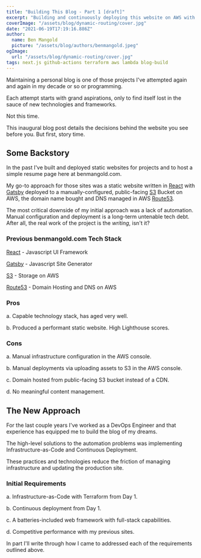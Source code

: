 ```yaml
---
title: "Building This Blog - Part 1 [draft]"
excerpt: "Building and continuously deploying this website on AWS with Next.js, Terraform and GitHub Actions."
coverImage: "/assets/blog/dynamic-routing/cover.jpg"
date: "2021-06-19T17:19:16.886Z"
author:
  name: Ben Mangold
  picture: "/assets/blog/authors/benmangold.jpeg"
ogImage:
  url: "/assets/blog/dynamic-routing/cover.jpg"
tags: next.js github-actions terraform aws lambda blog-build
---
```


Maintaining a personal blog is one of those projects I've attempted again and again in my decade or so or programming.

Each attempt starts with grand aspirations, only to find itself lost in the sauce of new technologies and frameworks.

Not this time.

This inaugural blog post details the decisions behind the website you see before you. But first, story time.

## Some Backstory

In the past I've built and deployed static websites for projects and to host a simple resume page here at benmangold.com.

My go-to approach for those sites was a static website written in [React](https://reactjs.org/) with [Gatsby](https://www.gatsbyjs.com/) deployed to a manually-configured, public-facing [S3](https://aws.amazon.com/s3/) Bucket on AWS, the domain name bought and DNS managed in AWS [Route53](https://aws.amazon.com/route53/).

The most critical downside of my initial approach was a lack of automation. Manual configuration and deployment is a long-term untenable tech debt. After all, the real work of the project is the _writing_, isn't it?

### Previous benmangold.com Tech Stack

[React](https://reactjs.org/) - Javascript UI Framework

[Gatsby](https://www.gatsbyjs.com/) - Javascript Site Generator

[S3](https://aws.amazon.com/s3/) - Storage on AWS

[Route53](https://aws.amazon.com/route53/) - Domain Hosting and DNS on AWS

### Pros

a. Capable technology stack, has aged very well.

b. Produced a performant static website. High Lighthouse scores.

### Cons

a. Manual infrastructure configuration in the AWS console.

b. Manual deployments via uploading assets to S3 in the AWS console.

c. Domain hosted from public-facing S3 bucket instead of a CDN.

d. No meaningful content management.

## The New Approach

For the last couple years I've worked as a DevOps Engineer and that experience has equipped me to build the blog of my dreams.

The high-level solutions to the automation problems was implementing Infrastructure-as-Code and Continuous Deployment.

These practices and technologies reduce the friction of managing infrastructure and updating the production site.

### Initial Requirements

a. Infrastructure-as-Code with Terraform from Day 1.

b. Continuous deployment from Day 1.

c. A batteries-included web framework with full-stack capabilities.

d. Competitive performance with my previous sites.

In part I'll write through how I came to addressed each of the requirements outlined above.
